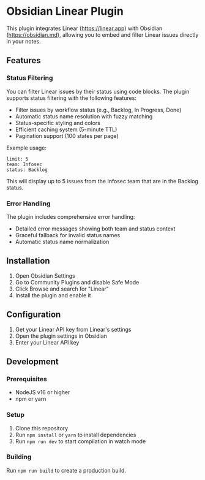 # Obsidian Linear Plugin

This plugin integrates Linear (https://linear.app) with Obsidian (https://obsidian.md), allowing you to embed and filter Linear issues directly in your notes.

## Features

### Status Filtering

You can filter Linear issues by their status using code blocks. The plugin supports status filtering with the following features:

- Filter issues by workflow status (e.g., Backlog, In Progress, Done)
- Automatic status name resolution with fuzzy matching
- Status-specific styling and colors
- Efficient caching system (5-minute TTL)
- Pagination support (100 states per page)

Example usage:

```linear
limit: 5
team: Infosec
status: Backlog
```

This will display up to 5 issues from the Infosec team that are in the Backlog status.

### Error Handling

The plugin includes comprehensive error handling:
- Detailed error messages showing both team and status context
- Graceful fallback for invalid status names
- Automatic status name normalization

## Installation

1. Open Obsidian Settings
2. Go to Community Plugins and disable Safe Mode
3. Click Browse and search for "Linear"
4. Install the plugin and enable it

## Configuration

1. Get your Linear API key from Linear's settings
2. Open the plugin settings in Obsidian
3. Enter your Linear API key

## Development

### Prerequisites

- NodeJS v16 or higher
- npm or yarn

### Setup

1. Clone this repository
2. Run `npm install` or `yarn` to install dependencies
3. Run `npm run dev` to start compilation in watch mode

### Building

Run `npm run build` to create a production build. 